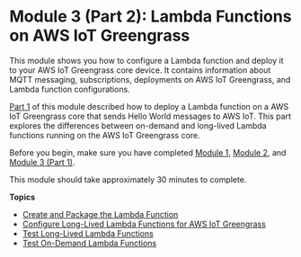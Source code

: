 # Module 3 \(Part 2\): Lambda Functions on AWS IoT Greengrass<a name="module3-II"></a>

This module shows you how to configure a Lambda function and deploy it to your AWS IoT Greengrass core device\. It contains information about MQTT messaging, subscriptions, deployments on AWS IoT Greengrass, and Lambda function configurations\.

[Part 1](module3-I.md) of this module described how to deploy a Lambda function on a AWS IoT Greengrass core that sends Hello World messages to AWS IoT\. This part explores the differences between on\-demand and long\-lived Lambda functions running on the AWS IoT Greengrass core\.

Before you begin, make sure you have completed [Module 1](module1.md), [Module 2](module2.md), and [Module 3 \(Part 1\)](module3-I.md)\.

This module should take approximately 30 minutes to complete\.

**Topics**
+ [Create and Package the Lambda Function](package.md)
+ [Configure Long\-Lived Lambda Functions for AWS IoT Greengrass](long-lived.md)
+ [Test Long\-Lived Lambda Functions](long-testing.md)
+ [Test On\-Demand Lambda Functions](on-demand.md)